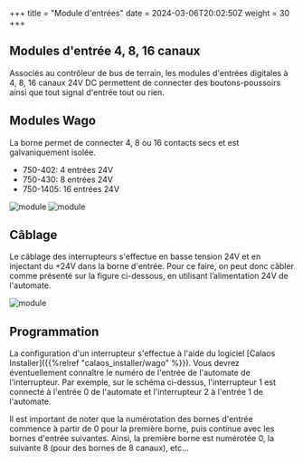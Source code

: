 +++
title = "Module d'entrées"
date = 2024-03-06T20:02:50Z
weight = 30
+++

## Modules d'entrée 4, 8, 16 canaux

Associés au contrôleur de bus de terrain, les modules d'entrées digitales à 4, 8, 16 canaux 24V DC permettent de connecter des boutons-poussoirs ainsi que tout signal d'entrée tout ou rien.

## Modules Wago

La borne permet de connecter 4, 8 ou 16 contacts secs et est galvaniquement isolée.

- 750-402: 4 entrées 24V
- 750-430: 8 entrées 24V
- 750-1405: 16 entrées 24V

![module](/en/hardware/wago/images/borne_entree8.jpg?width=10pc&classes=shadow)
![module](/en/hardware/wago/images/borne_entree16.jpg?width=10pc&classes=shadow)

## Câblage

Le câblage des interrupteurs s'effectue en basse tension 24V et en injectant du +24V dans la borne d'entrée. Pour ce faire, on peut donc câbler comme présenté sur la figure ci-dessous, en utilisant l’alimentation 24V de l'automate.

![module](/en/hardware/wago/images/schema_inter.png?width=20pc&classes=shadow)

## Programmation

La configuration d'un interrupteur s'effectue à l'aide du logiciel [Calaos Installer]({{%relref "calaos_installer/wago" %}}). Vous devrez éventuellement connaître le numéro de l'entrée de l'automate de l'interrupteur. Par exemple, sur le schéma ci-dessus, l'interrupteur 1 est connecté à l'entrée 0 de l'automate et l'interrupteur 2 à l'entrée 1 de l'automate.

Il est important de noter que la numérotation des bornes d'entrée commence à partir de 0 pour la première borne, puis continue avec les bornes d'entrée suivantes. Ainsi, la première borne est numérotée 0, la suivante 8 (pour des bornes de 8 canaux), etc...
